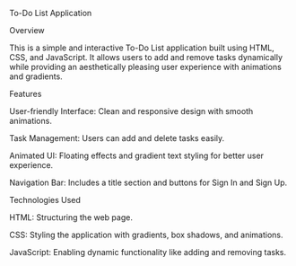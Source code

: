 To-Do List Application

Overview

This is a simple and interactive To-Do List application built using HTML, CSS, and JavaScript. It allows users to add and remove tasks dynamically while providing an aesthetically pleasing user experience with animations and gradients.

Features

User-friendly Interface: Clean and responsive design with smooth animations.

Task Management: Users can add and delete tasks easily.

Animated UI: Floating effects and gradient text styling for better user experience.

Navigation Bar: Includes a title section and buttons for Sign In and Sign Up.

Technologies Used

HTML: Structuring the web page.

CSS: Styling the application with gradients, box shadows, and animations.

JavaScript: Enabling dynamic functionality like adding and removing tasks.
